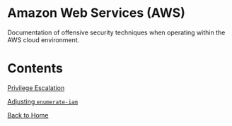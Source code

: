 # Amazon Web Services (AWS)

Documentation of offensive security techniques when operating within the AWS cloud environment. 

# Contents 

[Privilege Escalation](https://blog.the1ntern.net/aws/privesc)

[Adjusting `enumerate-iam`](https://blog.the1ntern.net/aws/enumerate-iam/)

[Back to Home](https://blog.the1ntern.net)